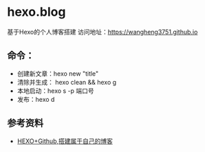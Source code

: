 # hexo.blog
基于Hexo的个人博客搭建 访问地址：https://wangheng3751.github.io

## 命令：

- 创建新文章：hexo new "title"
- 清除并生成： hexo clean && hexo g
- 本地启动：hexo s -p 端口号
- 发布：hexo d

## 参考资料

- [HEXO+Github,搭建属于自己的博客](https://www.jianshu.com/p/465830080ea9)
